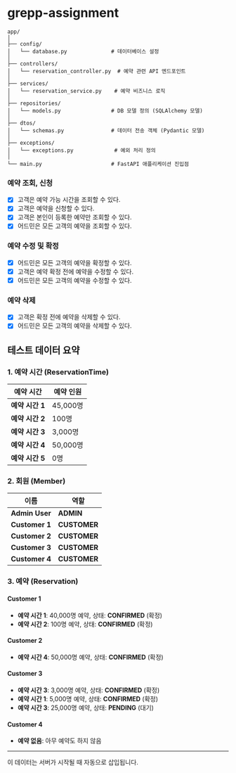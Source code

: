 # grepp-assignment

```
app/
│
├── config/
│   └── database.py              # 데이터베이스 설정
│
├── controllers/
│   └── reservation_controller.py  # 예약 관련 API 엔드포인트
│
├── services/
│   └── reservation_service.py    # 예약 비즈니스 로직
│
├── repositories/
│   └── models.py                # DB 모델 정의 (SQLAlchemy 모델)
│
├── dtos/
│   └── schemas.py               # 데이터 전송 객체 (Pydantic 모델)
│
├── exceptions/
│   └── exceptions.py             # 예외 처리 정의
│
└── main.py                      # FastAPI 애플리케이션 진입점
```

### 예약 조회, 신청

- [x] 고객은 예약 가능 시간을 조회할 수 있다.
- [x] 고객은 예약을 신청할 수 있다.
- [x] 고객은 본인이 등록한 예약만 조회할 수 있다.
- [x] 어드민은 모든 고객의 예약을 조회할 수 있다.

### 예약 수정 및 확정

- [x] 어드민은 모든 고객의 예약을 확정할 수 있다.
- [x] 고객은 예약 확정 전에 예약을 수정할 수 있다.
- [x] 어드민은 모든 고객의 예약을 수정할 수 있다.

### 예약 삭제

- [x] 고객은 확정 전에 예약을 삭제할 수 있다.
- [x] 어드민은 모든 고객의 예약을 삭제할 수 있다.

## 테스트 데이터 요약

### 1. 예약 시간 (ReservationTime)

| 예약 시간       | 예약 인원 |
|----------------|----------|
| **예약 시간 1** | 45,000명  |
| **예약 시간 2** | 100명     |
| **예약 시간 3** | 3,000명   |
| **예약 시간 4** | 50,000명  |
| **예약 시간 5** | 0명       |

### 2. 회원 (Member)

| 이름           | 역할        |
|----------------|------------|
| **Admin User** | **ADMIN**  |
| **Customer 1** | **CUSTOMER**|
| **Customer 2** | **CUSTOMER**|
| **Customer 3** | **CUSTOMER**|
| **Customer 4** | **CUSTOMER**|

### 3. 예약 (Reservation)

#### Customer 1
- **예약 시간 1**: 40,000명 예약, 상태: **CONFIRMED** (확정)
- **예약 시간 2**: 100명 예약, 상태: **CONFIRMED** (확정)

#### Customer 2
- **예약 시간 4**: 50,000명 예약, 상태: **CONFIRMED** (확정)

#### Customer 3
- **예약 시간 3**: 3,000명 예약, 상태: **CONFIRMED** (확정)
- **예약 시간 1**: 5,000명 예약, 상태: **CONFIRMED** (확정)
- **예약 시간 3**: 25,000명 예약, 상태: **PENDING** (대기)

#### Customer 4
- **예약 없음**: 아무 예약도 하지 않음

---

이 데이터는 서버가 시작될 때 자동으로 삽입됩니다.
